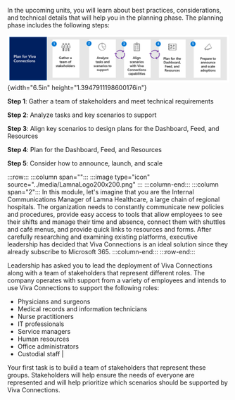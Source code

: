In the upcoming units, you will learn about best practices, considerations, and technical details that will help you in the planning phase. The planning phase includes the following steps:

![](../media/image1.png){width="6.5in" height="1.3947911198600176in"}

**Step 1**: Gather a team of stakeholders and meet technical
requirements

**Step 2**: Analyze tasks and key scenarios to support

**Step 3**: Align key scenarios to design plans for the Dashboard, Feed,
and Resources

**Step 4**: Plan for the Dashboard, Feed, and Resources

**Step 5**: Consider how to announce, launch, and scale

:::row:::
   :::column span="":::
      :::image type="icon" source="../media/LamnaLogo200x200.png"  :::
   :::column-end:::
   :::column span="2":::
      In this module, let\'s imagine that you are the Internal Communications
Manager of Lamna Healthcare, a large chain of regional hospitals. The organization needs to constantly communicate new policies and
procedures, provide easy access to tools that allow employees to see
their shifts and manage their time and absence, connect them with
shuttles and café menus, and provide quick links to resources and forms.
After carefully researching and examining existing platforms, executive
leadership has decided that Viva Connections is an ideal solution since
they already subscribe to Microsoft 365.
   :::column-end:::
:::row-end:::

Leadership has asked you to lead the deployment of Viva Connections
along with a team of stakeholders that represent different roles. The
company operates with support from a variety of employees and intends to
use Viva Connections to support the following roles:

- Physicians and surgeons
- Medical records and information technicians
- Nurse practitioners
- IT professionals
- Service managers
- Human resources
- Office administrators
- Custodial staff                  |

Your first task is to build a team of stakeholders that represent these
groups. Stakeholders will help ensure the needs of everyone are
represented and will help prioritize which scenarios should be supported
by Viva Connections.